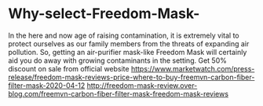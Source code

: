 # Why-select-Freedom-Mask-
In the here and now age of raising contamination, it is extremely vital to protect ourselves as our family members from the threats of expanding air pollution. So, getting an air-purifier mask-like Freedom Mask will certainly aid you do away with growing contaminants in the setting. Get 50% discount on sale from official website https://www.marketwatch.com/press-release/freedom-mask-reviews-price-where-to-buy-freemvn-carbon-fiber-filter-mask-2020-04-12 http://freedom-mask-review.over-blog.com/freemvn-carbon-fiber-filter-mask-freedom-mask-reviews
